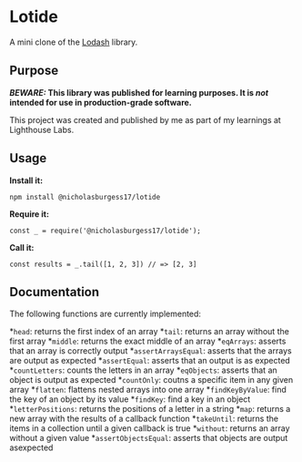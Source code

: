 # Lotide

A mini clone of the [Lodash](https://lodash.com) library.

## Purpose

**_BEWARE:_ This library was published for learning purposes. It is _not_ intended for use in production-grade software.**

This project was created and published by me as part of my learnings at Lighthouse Labs. 

## Usage

**Install it:**

`npm install @nicholasburgess17/lotide`

**Require it:**

`const _ = require('@nicholasburgess17/lotide');`

**Call it:**

`const results = _.tail([1, 2, 3]) // => [2, 3]`

## Documentation

The following functions are currently implemented:

*`head`: returns the first index of an array
*`tail`: returns an array without the first array
*`middle`: returns the exact middle of an array
*`eqArrays`: asserts that an array is correctly output
*`assertArraysEqual`: asserts that the arrays are output as expected
*`assertEqual`: asserts that an output is as expected
*`countLetters`: counts the letters in an array
*`eqObjects`: asserts that an object is output as expected
*`countOnly`: coutns a specific item in any given array
*`flatten`: flattens nested arrays into one array
*`findKeyByValue`: find the key of an object by its value
*`findKey`: find a key in an object
*`letterPositions`: returns the positions of a letter in a string
*`map`: returns a new array with the results of a callback function
*`takeUntil`: returns the items in a collection until a given callback is true
*`without`: returns an array without a given value
*`assertObjectsEqual`: asserts that objects are output asexpected
